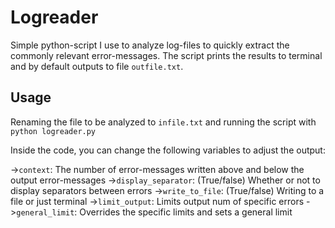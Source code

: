 # Logreader
Simple python-script I use to analyze log-files to quickly extract the commonly relevant error-messages. The script prints the results to terminal and by default outputs to file `outfile.txt`.

## Usage
Renaming the file to be analyzed to `infile.txt` and running the script with `python logreader.py`

Inside the code, you can change the following variables to adjust the output:

->`context`:             The number of error-messages written above and below the output error-messages
->`display_separator`:   (True/false) Whether or not to display separators between errors
->`write_to_file`:       (True/false) Writing to a file or just terminal
->`limit_output`:        Limits output num of specific errors
->`general_limit`:       Overrides the specific limits and sets a general limit
